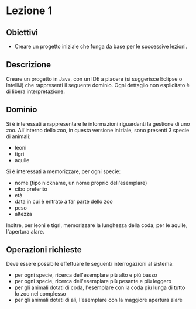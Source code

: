 # Lezione 1

## Obiettivi 
- Creare un progetto iniziale che funga da base per le successive lezioni.

## Descrizione 
Creare un progetto in Java, con un IDE a piacere (si suggerisce Eclipse o IntelliJ) che rappresenti il seguente dominio. 
Ogni dettaglio non esplicitato è di libera interpretazione.

## Dominio 
Si è interessati a rappresentare le informazioni riguardanti la gestione di uno zoo. 
All'interno dello zoo, in questa versione iniziale, sono presenti 3 specie di animali:
- leoni
- tigri
- aquile 

Si è interessati a memorizzare, per ogni specie:
- nome (tipo nickname, un nome proprio dell'esemplare)
- cibo preferito
- età
- data in cui è entrato a far parte dello zoo
- peso
- altezza

Inoltre, per leoni e tigri, memorizzare la lunghezza della coda; per le aquile, l'apertura alare.


## Operazioni richieste 

Deve essere possibile effettuare le seguenti interrogazioni al sistema: 
- per ogni specie, ricerca dell'esemplare più alto e più basso
- per ogni specie, ricerca dell'esemplare più pesante e più leggero
- per gli animali dotati di coda, l'esemplare con la coda più lunga di tutto lo zoo nel complesso
- per gli animali dotati di ali, l'esemplare con la maggiore apertura alare